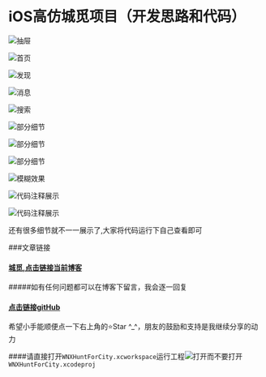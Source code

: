 # iOS高仿城觅项目（开发思路和代码）
![抽屉](http://ww3.sinaimg.cn/mw690/0068uRu1gw1eu7gt6f9lpg307r0eakhq.gif)

![首页](http://ww2.sinaimg.cn/mw690/0068uRu1gw1eu74isba6cg307r0eaqv8.gif)

![发现](http://ww1.sinaimg.cn/mw690/0068uRu1gw1eu74iyka0ug307r0eau0x.gif)

![消息](http://ww2.sinaimg.cn/mw690/0068uRu1gw1eu74j4wthpg307r0ea7j8.gif)

![搜索](http://ww2.sinaimg.cn/mw690/0068uRu1gw1eu79mzig0xg307r0eadix.gif)

![部分细节](http://ww3.sinaimg.cn/mw690/0068uRu1gw1eu74k888uag307r0ea4qq.gif)

![部分细节](http://ww3.sinaimg.cn/mw690/0068uRu1gw1eu74lyd1hhg307r0eau0z.gif)

![部分细节](http://ww2.sinaimg.cn/mw690/0068uRu1gw1eu74m50no5g307r0ea1l0.gif)

![模糊效果](http://ww3.sinaimg.cn/mw690/0068uRu1gw1eu79pa6um2g307r0eahcl.gif)

![代码注释展示](http://ww4.sinaimg.cn/mw690/0068uRu1gw1eu74eo2alej31kw0yx7oy.jpg)

![代码注释展示](http://ww3.sinaimg.cn/mw690/0068uRu1gw1eu74egddlqj31kw0yn18a.jpg)

 还有很多细节就不一一展示了,大家将代码运行下自己查看即可
 
 ###文章链接

#### [城觅,点击链接当前博客](http://www.jianshu.com/p/8b0d694d1c69)
#####如有任何问题都可以在博客下留言，我会逐一回复

#### [点击链接gitHub](http://www.jianshu.com/p/d5ea6c9d65fd)
希望小手能顺便点一下右上角的⭐️Star ^_^，朋友的鼓励和支持是我继续分享的动力

####请直接打开`WNXHuntForCity.xcworkspace`运行工程![打开](http://ww4.sinaimg.cn/mw690/0068uRu1gw1eu7cyp74l7j307k06eaac.jpg)而不要打开`WNXHuntForCity.xcodeproj`
